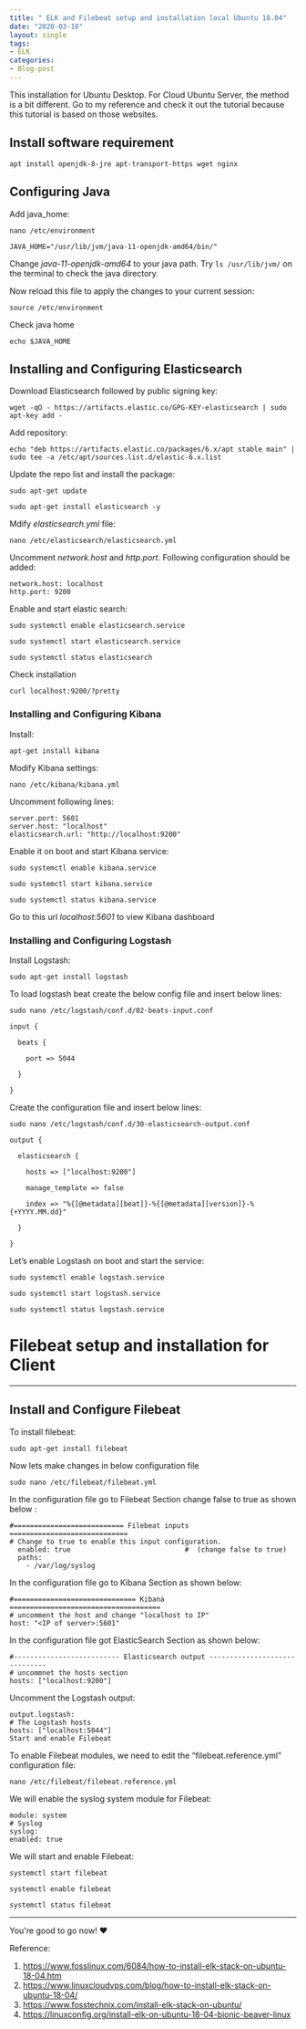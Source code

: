 ```yaml
---
title: " ELK and Filebeat setup and installation local Ubuntu 18.04"
date: "2020-03-18"
layout: single
tags:
- ELK
categories:
- Blog-post
---
```


This installation for Ubuntu Desktop. For Cloud Ubuntu Server, the method is a bit different. Go to my reference and check it out the tutorial because this tutorial is based on those websites.

## Install software requirement

``apt install openjdk-8-jre apt-transport-https wget nginx``

## Configuring Java

Add java_home:

``nano /etc/environment``

```
JAVA_HOME="/usr/lib/jvm/java-11-openjdk-amd64/bin/"
```
Change *java-11-openjdk-amd64* to your java path. Try ``ls /usr/lib/jvm/`` on the terminal to check the java directory.

Now reload this file to apply the changes to your current session:

`` source /etc/environment ``

Check java home

``echo $JAVA_HOME``

## Installing and Configuring Elasticsearch

Download Elasticsearch followed by public signing key:

``wget -qO - https://artifacts.elastic.co/GPG-KEY-elasticsearch | sudo apt-key add -``

Add repository:

``echo "deb https://artifacts.elastic.co/packages/6.x/apt stable main" | sudo tee -a /etc/apt/sources.list.d/elastic-6.x.list``

Update the repo list and install the package:

``sudo apt-get update``

``sudo apt-get install elasticsearch -y``

Mdify *elasticsearch.yml* file:

``nano /etc/elasticsearch/elasticsearch.yml``

Uncomment *network.host* and *http.port*. Following configuration should be added:
```
network.host: localhost
http.port: 9200
```

Enable and start elastic search:

``sudo systemctl enable elasticsearch.service``

``sudo systemctl start elasticsearch.service``

``sudo systemctl status elasticsearch``

Check installation

``curl localhost:9200/?pretty``

### Installing and Configuring Kibana

Install:

``apt-get install kibana``

Modify Kibana settings:

``nano /etc/kibana/kibana.yml``

Uncomment following lines:
```
server.port: 5601
server.host: "localhost"
elasticsearch.url: "http://localhost:9200"
```

Enable it on boot and start Kibana service:

``sudo systemctl enable kibana.service``

``sudo systemctl start kibana.service``

``sudo systemctl status kibana.service``

Go to this url *localhost:5601* to view Kibana dashboard

### Installing and Configuring Logstash
Install Logstash:

``sudo apt-get install logstash``

To load logstash beat create the below config file and insert below lines:

``sudo nano /etc/logstash/conf.d/02-beats-input.conf``

```
input {

  beats {

    port => 5044

  }

}
```
Create the configuration file and insert below lines:

``sudo nano /etc/logstash/conf.d/30-elasticsearch-output.conf``

```
output {

  elasticsearch {

    hosts => ["localhost:9200"]

    manage_template => false

    index => "%{[@metadata][beat]}-%{[@metadata][version]}-%{+YYYY.MM.dd}"

  }

}
```

Let’s enable Logstash on boot and start the service:

``sudo systemctl enable logstash.service``

``sudo systemctl start logstash.service``

``sudo systemctl status logstash.service``


# Filebeat setup and installation for Client

---

## Install and Configure Filebeat

To install filebeat:

``sudo apt-get install filebeat``

Now lets make changes in below configuration file

``sudo nano /etc/filebeat/filebeat.yml``

In the configuration file go to Filebeat Section change false to true as shown below :
```
#=========================== Filebeat inputs =============================
# Change to true to enable this input configuration.
  enabled: true                            #  (change false to true)
  paths:
    - /var/log/syslog
```

In the configuration file go to Kibana Section as shown below:
```
#============================== Kibana =====================================
# uncomment the host and change "localhost to IP"
host: "<IP of server>:5601"
```

In the configuration file got ElasticSearch Section as shown below:
```
#-------------------------- Elasticsearch output ------------------------------
# uncommnet the hosts section
hosts: ["localhost:9200"]
```

Uncomment the Logstash output:
```
output.logstash:
# The Logstash hosts
hosts: ["localhost:5044"]
Start and enable Filebeat
```

To enable Filebeat modules, we need to edit the “filebeat.reference.yml” configuration file:

``nano /etc/filebeat/filebeat.reference.yml``

We will enable the syslog system module for Filebeat:

```
module: system
# Syslog
syslog:
enabled: true
```

We will start and enable Filebeat:

``systemctl start filebeat``

``systemctl enable filebeat``

``systemctl status filebeat``

---

You're good to go now! ❤️

Reference:
1. https://www.fosslinux.com/6084/how-to-install-elk-stack-on-ubuntu-18-04.htm
2. https://www.linuxcloudvps.com/blog/how-to-install-elk-stack-on-ubuntu-18-04/
3. https://www.fosstechnix.com/install-elk-stack-on-ubuntu/
4. https://linuxconfig.org/install-elk-on-ubuntu-18-04-bionic-beaver-linux
